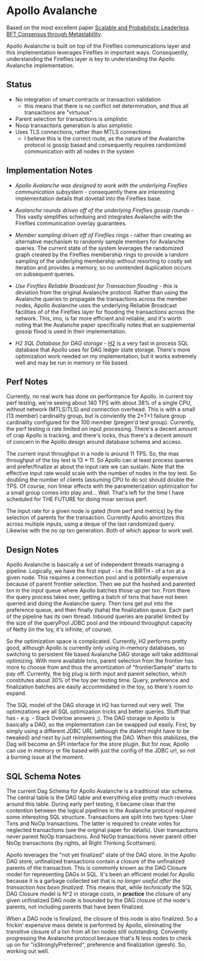 # Apollo Avalanche

Based on the most excellent paper [Scalable and Probabilistic Leaderless BFT Consensus through Metastability](https://arxiv.org/abs/1906.08936).

Apollo Avalanche is built on top of the Fireflies communications layer and this implementation leverages Fireflies in important ways.  Consequently, understanding the Fireflies layer is key to understanding the Apollo Avalanche implementation.

## Status

* No integration of smart contracts or transaction validation
    * this means that there is no conflict set determination, and thus all transactions are "virtuous"
* Parent selection for transactions is simplistic
* Noop transactions generation is also simplistic
* Uses TLS connections, rather than MTLS connections
    * I believe this is the correct route, as the nature of the Avalanche protocol is gossip based and consequently requires randomized communication with all nodes in the system


## Implementation Notes

* _Apollo Avalanche was designed to work with the underlying Fireflies communication subsystem_ - consequently there are interesting implementation details that dovetail into the Fireflies base.


* _Avalanche rounds driven off of the underlying Fireflies gossip rounds_ - This vastly simplifies scheduing and integrates Avalanche with the Fireflies communication overlay guarantees.  


* _Member sampling driven off of Fireflies rings_ - rather than creating an alternative mechanism to randomly sample members for Avalanche queries.  The current state of the system leverages the randomized graph created by the Fireflies membership rings to provide a random sampling of the underlying membership without resorting to costly set iteration and provides a memory, so no unintended duplication occurs on subsequent queries.


* _Use Fireflies Reliable Broadcast for Transaction flooding_ - this is deviation from the original Avalanche protocol.  Rather than using the Avalanche queries to propagate the transactions across the member nodes, Apollo Avalanche uses the underlying Reliable Broadcast facilities of of the Fireflies layer for flooding the transactions across the network.  This, imo, is far more efficient and reliable, and it's worth noting that the Avalanche paper specifically notes that an supplemental gossip flood is used in their implementation.


* _H2 SQL Database for DAG storage_ - [H2](https://www.h2database.com/html/main.html) is a very fast in process SQL database that Apollo uses for DAG ledger state storage.  There's more optimization work needed on my implementation, but it works extremely well and may be run in memory or file based.


## Perf Notes

Currently, no real work has done on performance for Apollo.  In current toy perf testing, we're seeing about 140 TPS with about 38% of a single CPU, without network (MTLS/TLS) and connection overhead.  This is with a small (13 member) cardinality group, but is conviently the 2*T+1 failure group cardinality configured for the 100 member (pregen'd test group).  Currently, the perf testing is rate limited on input processing.  There's a decent amount of crap Apollo is tracking, and there's locks, thus there's a decent amount of concern in the Apollo design around database schema and access.

The current input throughput in a node is around 11 TPS.  So, the max throughput of the toy test is 13 * 11.  So Apollo can at least process queries and prefer/finalize at about the input rate we can sustain.  Note that the effective input rate would scale with the number of nodes in the toy test.  So doubling the number of clients (assuming CPU to do so) should double the TPS.  Of course, non linear effects with the parameterization optimization for a small group comes into play and...  Well.  That's left for the time I have scheduled for THE FUTURE for doing moar serious perf.

The input rate for a given node is gated (from perf and metrics) by the selection of parents for the transaction.  Currently Apollo amortizes this across multiple inputs, using a deque of the last randomized query.  Likewise with the no op txn generation.  Both of which appear to work well.

## Design Notes

Apollo Avalanche is basically a set of independent threads managing a pipeline.  Logically, we have the first input - i.e. the BIRTH - of a txn at a given node.  This requires a connection pool and is potentially expensive because of parent frontier selection.  Then we put the hashed and parented txn in the input queue where Apollo batches those up per txn.  From there the query process takes over, getting a batch of txns that have not been queried and doing the Avalanche query.  Then txns get put into the preference queue, and then finally (haha) the finalization queue.  Each part of the pipeline has its own thread.  Inbound queries are parallel limited by the size of the queryPool JDBC pool and the inbound throughput capacity of Netty (in the toy, it's infinite, of course).

So the optimization space is complicated.  Currently, H2 performs pretty good, although Apollo is currently only using in-memory databases, so switching to persistent file based Avalanche DAG storage will take additional optimizing.  With more available txns, parent selection from the frontier has more to choose from and thus the amortization of "frontierSample" starts to pay off.  Currently, the big plug is birth input and parent selection, which constitutes about 30% of the toy per testing time.  Query, preference and finalization batches are easily accommidated in the toy, so there's room  to expand.

The SQL model of the DAG storage in H2 has turned out very well.  The optimizations are all SQL optimization tricks and better queries.  Stuff that has - e.g. - Stack Overlow answers ;).  The DAG storage in Apollo is basically a DAO, so the implementation can be swapped out easily.  First, by simply using a different JDBC URL (although the dialect might have to be tweaked) and next by just reimplementing the DAO.  When this stabilizes, the Dag will become an SPI interface for the store plugin.  But for now, Apollo can use in memory or file based with just the config of the JDBC url, so not a burning issue at the moment.

## SQL Schema Notes

The current Dag Schema for Apollo Avalanche is a traditional star schema.  The central table is the DAG table and everything else pretty much revolves around this table.  During early perf testing, it became clear that the contention between the logical pipelines in the Avalanche protocol required some interesting SQL structure.  Transactions are split into two types: User Txns and NoOp transactions.  The latter is required to create votes for neglected transactions (see the original paper for details).  User transactions never parent NoOp transactions.  And NoOp transactions never parent other NoOp transactions (by rights, all Right Thinking Scottsman).

Apollo leverages the "not yet finalized" state of the DAG store.  In the Apollo DAG store, unfinalized transactions contain a closure of the unfinalized parents of the transaction.  This is commonly known as the DAG Closure model for representing DAGs in SQL.  It's been an efficient model for Apollo because it is a garbage collected set that is _no longer useful after the transaction has been finalized_.  This means that, while _technically_ the SQL DAG Closure model is N^2 in storage costs, in __practice__ the closure of any given unfinalized DAG node is bounded by the DAG closure of the node's parents, not including parents that have been finalized.

When a DAG node is finalized, the closure of this node is also finalized.  So a frickin' expensive mass delete is performed by Apollo, eliminating the transitive closure of a txn from all txn nodes still outstanding.  Conviently progressing the Avalanche protocol because that's N less nodes to check up on for "isStronglyPreferred", preference and finalization (geesh).  So, working out well.

